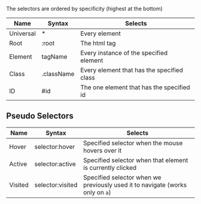 The selectors are ordered by specificity (highest at the bottom)

| Name | Syntax | Selects |
| --- | --- | --- |
| Universal | * | Every element |
| Root | :root | The html tag |
| Element | tagName | Every instance of the specified element |
| Class | .className | Every element that has the specified class |
| ID | \#id | The one element that has the specified id |

## Pseudo Selectors

| Name | Syntax | Selects |
| --- | --- | --- |
| Hover | selector:hover | Specified selector when the mouse hovers over it |
| Active | selector:active | Specified selector when that element is currently clicked |
| Visited | selector:visited | Specified selector when we previously used it to navigate (works only on `a`) |
